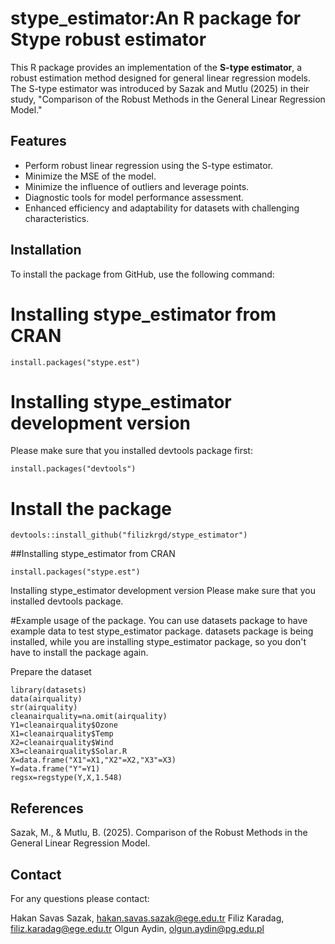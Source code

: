 # stype_estimator:An R package for Stype robust estimator
This R package provides an implementation of the **S-type estimator**, a robust estimation method designed for general linear regression models. The S-type estimator was introduced by Sazak and Mutlu (2025) in their study, "Comparison of the Robust Methods in the General Linear Regression Model."

## Features
- Perform robust linear regression using the S-type estimator.
- Minimize the MSE of the model.
- Minimize the influence of outliers and leverage points.
- Diagnostic tools for model performance assessment.
- Enhanced efficiency and adaptability for datasets with challenging characteristics.

## Installation
To install the package from GitHub, use the following command:


# Installing stype_estimator from CRAN
```
install.packages("stype.est")
```
# Installing stype_estimator development version
Please make sure that you installed devtools package first:
```
install.packages("devtools")
```

# Install the package
```
devtools::install_github("filizkrgd/stype_estimator")
```
##Installing stype_estimator from CRAN
```
install.packages("stype.est")
```
Installing stype_estimator development version
Please make sure that you installed devtools package.


#Example usage of the package.
You can use datasets package to have example data to test stype_estimator package. 
datasets package is being installed, while you are installing stype_estimator package, so you don't have to install the package again.

Prepare the dataset
```
library(datasets)
data(airquality)
str(airquality)
cleanairquality=na.omit(airquality)
Y1=cleanairquality$Ozone
X1=cleanairquality$Temp
X2=cleanairquality$Wind
X3=cleanairquality$Solar.R
X=data.frame("X1"=X1,"X2"=X2,"X3"=X3)
Y=data.frame("Y"=Y1)
regsx=regstype(Y,X,1.548)
```

## References
Sazak, M., & Mutlu, B. (2025). Comparison of the Robust Methods in the General Linear Regression Model.

## Contact
For any questions please contact:

Hakan Savas Sazak, hakan.savas.sazak@ege.edu.tr
Filiz Karadag, filiz.karadag@ege.edu.tr
Olgun Aydin, olgun.aydin@pg.edu.pl
